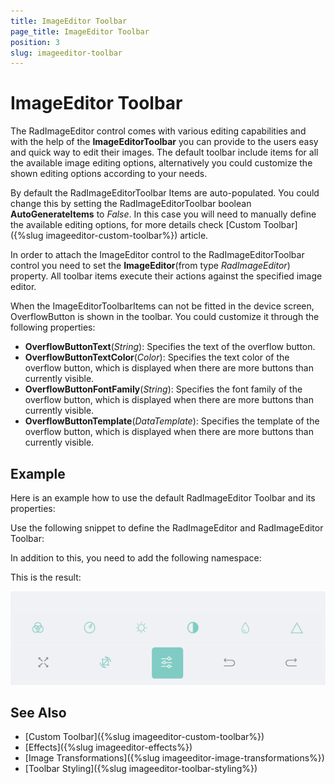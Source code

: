 ```yaml
---
title: ImageEditor Toolbar
page_title: ImageEditor Toolbar
position: 3
slug: imageeditor-toolbar
---
```


# ImageEditor Toolbar

The RadImageEditor control comes with various editing capabilities and with the help of the **ImageEditorToolbar** you can provide to the users easy and quick way to edit their images. The default toolbar include items for all the available image editing options, alternatively you could customize the shown editing options according to your needs.

By default the RadImageEditorToolbar Items are auto-populated. You could change this by setting the RadImageEditorToolbar boolean **AutoGenerateItems** to *False*. In this case you will need to manually define the available editing options, for more details check [Custom Toolbar]({%slug imageeditor-custom-toolbar%}) article.

In order to attach the ImageEditor control to the RadImageEditorToolbar control you need to set the **ImageEditor**(from type *RadImageEditor*) property. All toolbar items execute their actions against the specified image editor.

When the ImageEditorToolbarItems can not be fitted in the device screen, OverflowButton is shown in the toolbar. You could customize it through the following properties:

* **OverflowButtonText**(*String*): Specifies the text of the overflow button. 
* **OverflowButtonTextColor**(*Color*): Specifies the text color of the overflow button, which is displayed when there are more buttons than currently visible.
* **OverflowButtonFontFamily**(*String*): Specifies the font family of the overflow button, which is displayed when there are more buttons than currently visible.
* **OverflowButtonTemplate**(*DataTemplate*): Specifies the template of the overflow button, which is displayed when there are more buttons than currently visible.

## Example

Here is an example how to use the default RadImageEditor Toolbar and its properties:

Use the following snippet to define the RadImageEditor and RadImageEditor Toolbar:

<snippet id='imageeditor-getting-started-xaml'/>

In addition to this, you need to add the following namespace:

<snippet id='xmlns-telerikimageeditor'/>

This is the result:

![ImageEditor Toolbar](images/imageeditor-toolbar.png "ImageEditor Toolbar")

## See Also

- [Custom Toolbar]({%slug imageeditor-custom-toolbar%})
- [Effects]({%slug imageeditor-effects%})
- [Image Transformations]({%slug imageeditor-image-transformations%})
- [Toolbar Styling]({%slug imageeditor-toolbar-styling%})